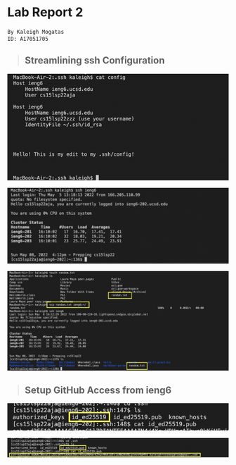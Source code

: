 # Lab Report 2

```
By Kaleigh Mogatas 
ID: A17051705
```

>## **Streamlining ssh Configuration** 

![Image](config1.png)

![Image](ssh.png)

![Image](scp.png)


>## **Setup GitHub Access from ieng6** 


![Image](private.png)


![Image](public.png)

